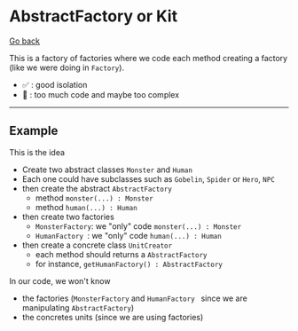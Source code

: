# AbstractFactory or Kit

[Go back](..)

This is a factory of factories where we code 
each method creating a factory (like we were doing in ``Factory``).

* ✅ : good isolation
* 🚫 : too much code and maybe too complex

<hr class="sl">

## Example

This is the idea

* Create two abstract classes ``Monster`` and `Human`
* Each one could have subclasses such as ``Gobelin``, `Spider` or `Hero`, `NPC`
* then create the abstract ``AbstractFactory``
    * method ``monster(...) : Monster``
    * method ``human(...) : Human``
* then create two factories
    * ``MonsterFactory``: we "only" code ``monster(...) : Monster`` 
    * ``HumanFactory ``: we "only" code ``human(...) : Human``
* then create a concrete class ``UnitCreator`` 
  * each method should returns a ``AbstractFactory`` 
  * for instance, ``getHumanFactory() : AbstractFactory``
  
In our code, we won't know

* the factories (``MonsterFactory`` and ``HumanFactory ``
  since we are manipulating ``AbstractFactory``)
* the concretes units (since we are using factories)